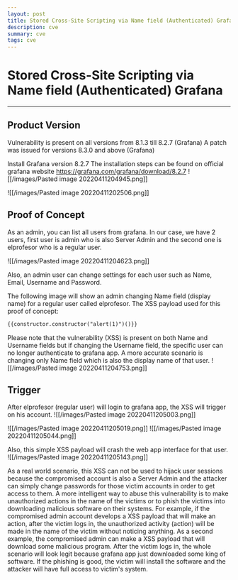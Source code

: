 ```yaml
---
layout: post
title: Stored Cross-Site Scripting via Name field (Authenticated) Grafana
description: cve
summary: cve
tags: cve
---
```

# Stored Cross-Site Scripting via Name field (Authenticated) Grafana
---
## Product Version

Vulnerability is present on all versions from 8.1.3 till 8.2.7 (Grafana)
A patch was issued for versions 8.3.0 and above (Grafana)

Install Grafana version 8.2.7
The installation steps can be found on official grafana website
<a href="https://grafana.com/grafana/download/8.2.7">https://grafana.com/grafana/download/8.2.7</a>
![[/images/Pasted image 20220411204945.png]]

![[/images/Pasted image 20220411202506.png]]

## Proof of Concept

As an admin, you can list all users from grafana. In our case, we have 2 users, first user  is admin who is also Server Admin and the second one is elprofesor who is a regular user.

![[/images/Pasted image 20220411204623.png]]

Also, an admin user can change settings for each user such as Name, Email, Username and Password. 

The following image will show an admin changing Name field (display name) for a regular user called elprofesor.
The XSS payload used for this proof of concept:
```html
{{constructor.constructor("alert(1)")()}}
```
Please note that the vulnerability (XSS) is present on both Name and Username fields but if changing the Username field, the specific user can no longer authenticate to grafana app.
A more accurate scenario is changing only Name field which is also the display name of that user.
![[/images/Pasted image 20220411204753.png]]

## Trigger

After elprofesor (regular user) will login to grafana app, the XSS will trigger on his account.
![[/images/Pasted image 20220411205003.png]]

![[/images/Pasted image 20220411205019.png]]
![[/images/Pasted image 20220411205044.png]]

Also, this simple XSS payload will crash the web app interface for that user.
![[/images/Pasted image 20220411205143.png]]

As a real world scenario, this XSS can not be used to hijack user sessions because the compromised account is also a Server Admin and the attacker can simply change passwords for those victim accounts in order to get access to them.
A more intelligent way to abuse this vulnerability is to make unauthorized actions in the name of the victims or to phish the victims into downloading malicious software on their systems.
For example, if the compromised admin account develops a XSS payload that will make an action, after the victim logs in, the unauthorized activity (action) will be made in the name of the victim without noticing anything.
As a second example, the compromised admin can make a XSS payload that will download some malicious program. After the victim logs in, the whole scenario will look legit because grafana app just downloaded some king of software. If the phishing is good, the victim will install the software and the attacker will have full access to victim's system.
